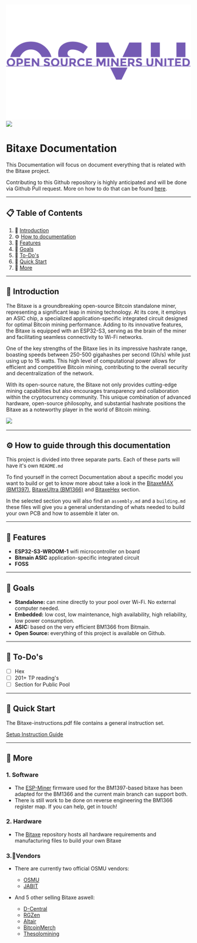 ![Logo](/pictures/logo-no-background.svg)
[![](https://dcbadge.vercel.app/api/server/3E8ca2dkcC)](https://discord.gg/3E8ca2dkcC)

# Bitaxe Documentation

This Documentation will focus on document everything that is related with the Bitaxe project.

Contributing to this Github repository is highly anticipated and will be done via Github Pull request.
More on how to do that can be found [here](https://docs.github.com/en/pull-requests/collaborating-with-pull-requests/proposing-changes-to-your-work-with-pull-requests/creating-a-pull-request).

---

## 📋 <a name="table">Table of Contents</a>

1. 🤖 [Introduction](#introduction)
2. ⚙️ [How to documentation](#guide)
3. 🔋 [Features](#features)
4. 🎯 [Goals](#goals)
5. 📝 [To-Do's](#todo)
6. 🤸 [Quick Start](#quick-start)
7. 🚀 [More](#more)

---

## <a name="introduction">🤖 Introduction

The Bitaxe is a groundbreaking open-source Bitcoin standalone miner, representing a significant leap in mining technology. At its core, it employs an ASIC chip, a specialized application-specific integrated circuit designed for optimal Bitcoin mining performance. Adding to its innovative features, the Bitaxe is equipped with an ESP32-S3, serving as the brain of the miner and facilitating seamless connectivity to Wi-Fi networks.

One of the key strengths of the Bitaxe lies in its impressive hashrate range, boasting speeds between 250-500 gigahashes per second (Gh/s) while just using up to 15 watts. This high level of computational power allows for efficient and competitive Bitcoin mining, contributing to the overall security and decentralization of the network.

With its open-source nature, the Bitaxe not only provides cutting-edge mining capabilities but also encourages transparency and collaboration within the cryptocurrency community. This unique combination of advanced hardware, open-source philosophy, and substantial hashrate positions the Bitaxe as a noteworthy player in the world of Bitcoin mining.

<a href="https://discord.com/invite/3E8ca2dkcC" target="_blank"><img src="https://github.com/sujatagunale/EasyRead/assets/151519281/618f4872-1e10-42da-8213-1d69e486d02e" /></a>

---

## <a name="guide">⚙️ How to guide through this documentation

This project is divided into three separate parts.
Each of these parts will have it's own `README.md`

To find yourself in the correct Documentation about a specific model you want to build or get to know more about take a look in the [BitaxeMAX (BM1397)](/BitaxeMAX/), [BitaxeUltra (BM1366)](/BitaxeUltra/) and [BitaxeHex](/BitaxeHEX/) section.

In the selected section you will also find an `assembly.md` and a `building.md` these files will give you a general understanding of whats needed to build your own PCB and how to assemble it later on.

---

## <a name="features">🔋 Features

- <b>ESP32-S3-WROOM-1</b> wifi microcontroller on board
- <b>Bitmain ASIC</b> application-specific integrated circuit
- <b>FOSS</b>

---

## <a name="goals">🎯 Goals

- <b>Standalone:</b> can mine directly to your pool over Wi-Fi. No external computer needed.
- <b>Embedded:</b> low cost, low maintenance, high availability, high reliability, low power consumption.
- <b>ASIC:</b> based on the very efficient BM1366 from Bitmain.
- <b>Open Source:</b> everything of this project is available on Github.

---

## <a name="todo">📝 To-Do's

- [ ] Hex
- [ ] 201+ TP reading's
- [ ] Section for Public Pool

---

## <a name="quick-start">🤸 Quick Start

The Bitaxe-instructions.pdf file contains a general instruction set.

[Setup Instruction Guide](/Bitaxe-Instructions.pdf)

---

## <a name="more">🚀 More

### 1. Software

- The [ESP-Miner](https://github.com/skot/ESP-Miner) firmware used for the BM1397-based bitaxe has been adapted for the BM1366 and the current main branch can support both.
- There is still work to be done on reverse engineering the BM1366 register map. If you can help, get in touch!

### 2. Hardware

- The [Bitaxe](https://github.com/skot/bitaxe) repository hosts all hardware requirements and manufacturing files to build your own Bitaxe

### 3.💸Vendors

- There are currently two official OSMU vendors:

  - [OSMU](https://opensourceminer.com)
  - [JABIT](https://www.jabitaxe.com)

- And 5 other selling Bitaxe aswell:
  - [D-Central](https://d-central.tech)
  - [RGZen](https://www.rgzen.com/index.php)
  - [Altair](https://altairtech.io/product/bitaxe/)
  - [BitcoinMerch](https://bitcoinmerch.com/de/products/bitcoin-merch%C2%AE-bitaxe-1366-solo-bitcoin-miner-up-to-500gh-s)
  - [Thesolomining](https://www.thesolomining.co/bitaxe)
